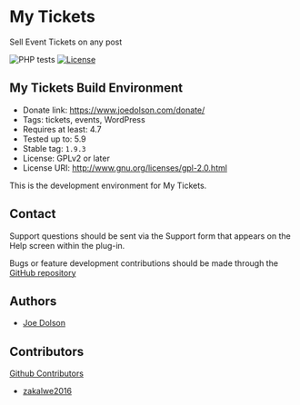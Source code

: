 # My Tickets

Sell Event Tickets on any post

![PHP tests](https://github.com/joedolson/my-tickets/workflows/PHP%20tests/badge.svg) [![License](https://img.shields.io/badge/license-GPL--2.0%2B-green.svg)](https://www.gnu.org/license/gpl-2.0.html)

## My Tickets Build Environment

* Donate link: https://www.joedolson.com/donate/
* Tags: tickets, events, WordPress
* Requires at least: 4.7
* Tested up to: 5.9
* Stable tag: `1.9.3`
* License: GPLv2 or later
* License URI: http://www.gnu.org/licenses/gpl-2.0.html

This is the development environment for My Tickets.

## Contact

Support questions should be sent via the Support form that appears on the Help screen within the plug-in.

Bugs or feature development contributions should be made through the [GitHub repository](https://github.com/joedolson/my-tickets/issues)

## Authors

* [Joe Dolson](https://www.joedolson.com)

## Contributors

[Github Contributors](https://github.com/joedolson/my-calendar/graphs/contributors)

* [zakalwe2016](https://github.com/zakalwe2016)